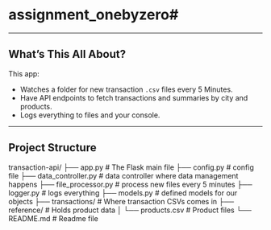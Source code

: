 # assignment_onebyzero# 


---

## What’s This All About?
This app:
- Watches a folder for new transaction `.csv` files every 5 Minutes.
- Have API endpoints to fetch transactions and summaries by city and products.
- Logs everything to files and your console.

---

## Project Structure
transaction-api/
├── app.py                  # The Flask main file 
├── config.py               # config file
├── data_controller.py      # data controller where data management happens
├── file_processor.py       # process new files every 5 minutes
├── logger.py               # logs everything
├── models.py               # defined models for our objects
├── transactions/           # Where transaction CSVs comes in 
├── reference/              # Holds product data
│   └── products.csv        # Product files
└── README.md               # Readme file

